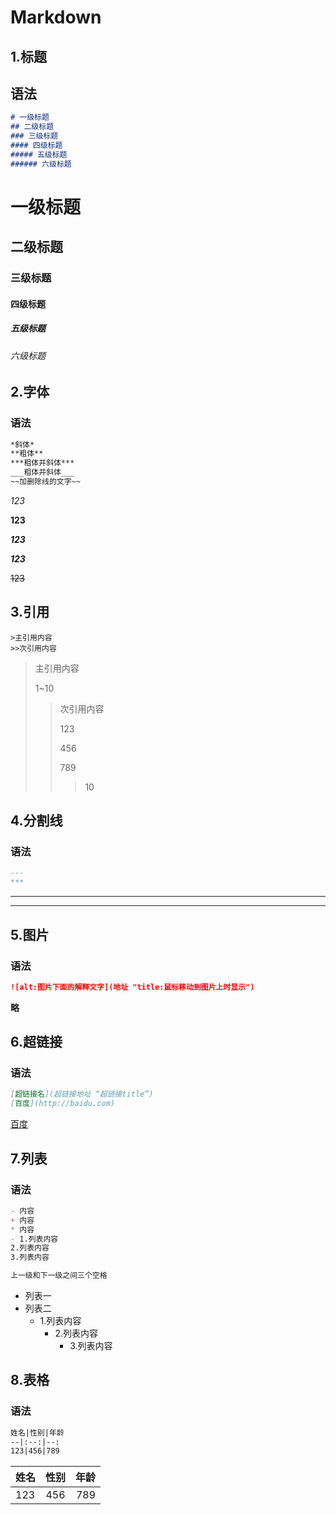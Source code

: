 # Markdown



## 1.标题

## 语法

```markdown
# 一级标题
## 二级标题
### 三级标题
#### 四级标题
##### 五级标题
###### 六级标题
```

# 一级标题
## 二级标题
### 三级标题
#### 四级标题
##### 五级标题
###### 六级标题



## 2.字体

### 语法

```markdown
*斜体*
**粗体**
***粗体并斜体***
___粗体并斜体___
~~加删除线的文字~~
```

*123*

**123**

***123***

___123___

~~123~~



##  3.引用

~~~mark
>主引用内容
>>次引用内容
~~~

>主引用内容
>
>1~10
>
>>次引用内容
>>
>>123
>>
>>456
>>
>>789
>>
>>> 10



## 4.分割线

### 语法

~~~markdown
---
***
~~~

---
***



## 5.图片

### 语法

~~~markdown
![alt:图片下面的解释文字](地址 "title:鼠标移动到图片上时显示")
~~~

**略**



## 6.超链接

### 语法

~~~markdown
[超链接名](超链接地址 “超链接title”)
[百度](http://baidu.com)
~~~

[百度](http://baidu.com)



## 7.列表

### 语法

~~~ markdown
- 内容
+ 内容
* 内容
- 1.列表内容
2.列表内容
3.列表内容

上一级和下一级之间三个空格
~~~

- 列表一
- 列表二
  - 1.列表内容
    - 2.列表内容
      - 3.列表内容



## 8.表格

### 语法

~~~markdown
姓名|性别|年龄
--|:--:|--:
123|456|789
~~~

| 姓名 | 性别 | 年龄 |
| ---- | :--: | ---: |
| 123  | 456  |  789 |